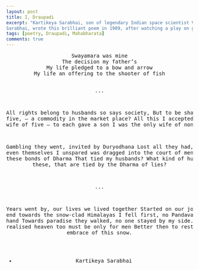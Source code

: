 ```yaml
---
layout: post
title: I, Draupadi
excerpt: "Kartikeya Sarabhai, son of legendary Indian space scientist Vikram
Sarabhai, wrote this brilliant poem in 1989, after watching a play on great Indian epic Mahabharata"
tags: [poetry, Draupadi, Mahabharata]
comments: true
---
```

<div class="highlight">
<pre style="text-align:center;">
Swayamara was mine
The decision my father’s
My life pledged to a bow and arrow
My life an offering to the shooter of fish

...

All rights belong to husbands so says society,
But to be shared by five, – a commodity in the market place?
All this I accepted, became the wife of five – to each gave a son
I was the only wife of none.

Gambling they went, invited by Duryodhana
Lost all they had, losing even themselves
I unspared was dragged into the court of men
Which were these bonds of Dharma
That tied my husbands?
What kind of husbands these, that are tied by the Dharma of lies?

...

Years went by, our lives we lived together
Started on our journey’s end towards the snow-clad Himalayas
I fell first, no Pandava stretched a hand
Towards paradise they walked, no one stayed by my side.
Then, I realised heaven too must be only for men
Better then to rest in the warm embrace of this snow.

- Kartikeya Sarabhai
</pre>
</div>

